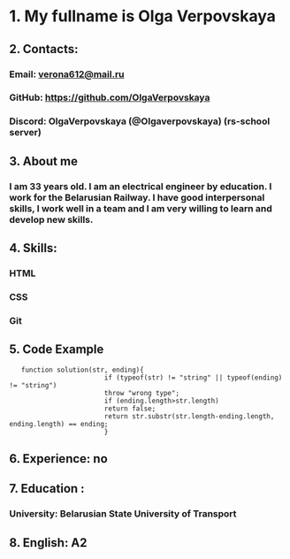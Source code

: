 #  1. My fullname is  Olga Verpovskaya 

## 2. Contacts: 
###  Email: verona612@mail.ru
###  GitHub: https://github.com/OlgaVerpovskaya
###  Discord: OlgaVerpovskaya (@Olgaverpovskaya) (rs-school server)

## 3. About me 
### I am 33 years old. I am an electrical engineer by education. I work for the Belarusian Railway. I have good interpersonal skills, I work well in a team and I am very willing to learn and develop new skills.

##  4. Skills: 
###  HTML
###  CSS
###  Git

## 5. Code Example 

~~~
   function solution(str, ending){
                        if (typeof(str) != "string" || typeof(ending) != "string")
                        throw "wrong type";
                        if (ending.length>str.length)
                        return false;
                        return str.substr(str.length-ending.length, ending.length) == ending;
                        }
 ~~~
##  6. Experience: no

##  7. Education :  

### University: Belarusian State University of Transport

##  8. English: A2 


 